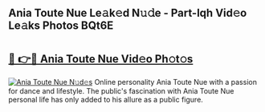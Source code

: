 ## Ania Toute Nue Le𝚊k𝚎d N𝚞𝚍e - Part-lqh Vid𝚎o Le𝚊ks Photos BQt6E

# <h2><a href="http://fb9bzpe.evod.top/?m=Ania+Toute+Nue">🔗 👉🔴 Ania Toute Nue Vid𝚎o Ph𝚘t𝚘s</a></h2>

[![Ania Toute Nue N𝚞d𝚎s](https://i.imgur.com/8V9OHl7.gif)](http://fb9bzpe.evod.top/?m=Ania+Toute+Nue)
Online personality Ania Toute Nue with a passion for dance and lifestyle. The public's fascination with Ania Toute Nue personal life has only added to his allure as a public figure. 
